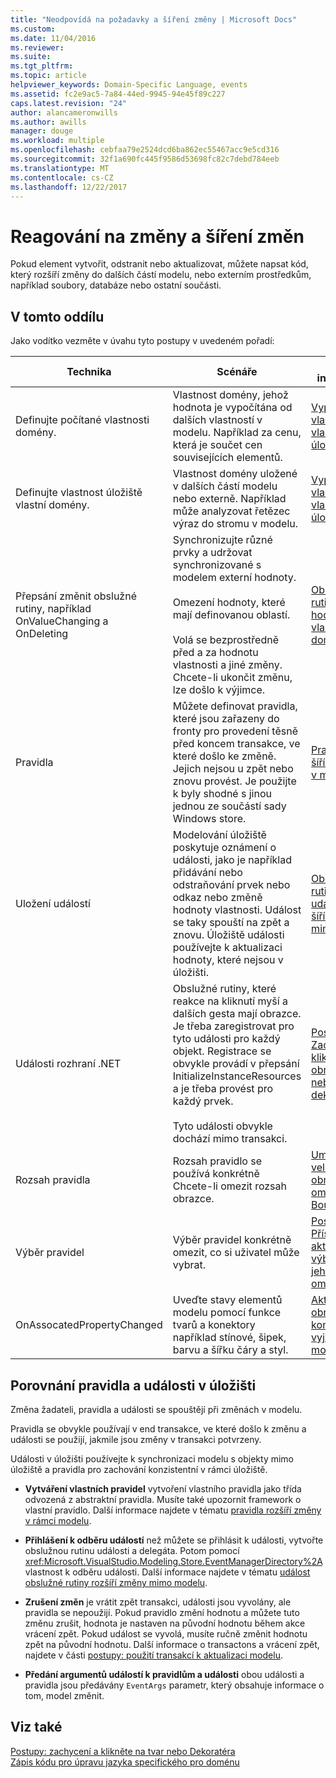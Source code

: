 ```yaml
---
title: "Neodpovídá na požadavky a šíření změny | Microsoft Docs"
ms.custom: 
ms.date: 11/04/2016
ms.reviewer: 
ms.suite: 
ms.tgt_pltfrm: 
ms.topic: article
helpviewer_keywords: Domain-Specific Language, events
ms.assetid: fc2e9ac5-7a84-44ed-9945-94e45f89c227
caps.latest.revision: "24"
author: alancameronwills
ms.author: awills
manager: douge
ms.workload: multiple
ms.openlocfilehash: cebfaa79e2524dcd6ba862ec55467acc9e5cd316
ms.sourcegitcommit: 32f1a690fc445f9586d53698fc82c7debd784eeb
ms.translationtype: MT
ms.contentlocale: cs-CZ
ms.lasthandoff: 12/22/2017
---
```

# <a name="responding-to-and-propagating-changes"></a>Reagování na změny a šíření změn
Pokud element vytvořit, odstranit nebo aktualizovat, můžete napsat kód, který rozšíří změny do dalších částí modelu, nebo externím prostředkům, například soubory, databáze nebo ostatní součásti.  
  
## <a name="in-this-section"></a>V tomto oddílu  
 Jako vodítko vezměte v úvahu tyto postupy v uvedeném pořadí:  
  
|Technika|Scénáře|Další informace|  
|---------------|---------------|--------------------------|  
|Definujte počítané vlastnosti domény.|Vlastnost domény, jehož hodnota je vypočítána od dalších vlastností v modelu. Například za cenu, která je součet cen souvisejících elementů.|[Vypočtené a vlastní vlastnosti úložiště](../modeling/calculated-and-custom-storage-properties.md)|  
|Definujte vlastnost úložiště vlastní domény.|Vlastnost domény uložené v dalších částí modelu nebo externě. Například může analyzovat řetězec výraz do stromu v modelu.|[Vypočtené a vlastní vlastnosti úložiště](../modeling/calculated-and-custom-storage-properties.md)|  
|Přepsání změnit obslužné rutiny, například OnValueChanging a OnDeleting|Synchronizujte různé prvky a udržovat synchronizované s modelem externí hodnoty.<br /><br /> Omezení hodnoty, které mají definovanou oblastí.<br /><br /> Volá se bezprostředně před a za hodnotu vlastnosti a jiné změny. Chcete-li ukončit změnu, lze došlo k výjimce.|[Obslužné rutiny změny hodnoty vlastnosti domény](../modeling/domain-property-value-change-handlers.md)|  
|Pravidla|Můžete definovat pravidla, které jsou zařazeny do fronty pro provedení těsně před koncem transakce, ve které došlo ke změně. Jejich nejsou u zpět nebo znovu provést. Je použijte k byly shodné s jinou jednou ze součástí sady Windows store.|[Pravidla šířící změny v modelu](../modeling/rules-propagate-changes-within-the-model.md)|  
|Uložení událostí|Modelování úložiště poskytuje oznámení o události, jako je například přidávání nebo odstraňování prvek nebo odkaz nebo změně hodnoty vlastnosti. Událost se taky spouští na zpět a znovu. Úložiště události používejte k aktualizaci hodnoty, které nejsou v úložišti.|[Obslužné rutiny události šířící změny mimo model](../modeling/event-handlers-propagate-changes-outside-the-model.md)|  
|Události rozhraní .NET|Obslužné rutiny, které reakce na kliknutí myší a dalších gesta mají obrazce. Je třeba zaregistrovat pro tyto události pro každý objekt. Registrace se obvykle provádí v přepsání InitializeInstanceResources a je třeba provést pro každý prvek.<br /><br /> Tyto události obvykle dochází mimo transakci.|[Postupy: Zachycení kliknutí na obrazec nebo dekorátor](../modeling/how-to-intercept-a-click-on-a-shape-or-decorator.md)|  
|Rozsah pravidla|Rozsah pravidlo se používá konkrétně Chcete-li omezit rozsah obrazce.|[Umístění a velikost obrazce omezení BoundsRules](../modeling/boundsrules-constrain-shape-location-and-size.md)|  
|Výběr pravidel|Výběr pravidel konkrétně omezit, co si uživatel může vybrat.|[Postupy: Přístup k aktuálnímu výběru a jeho omezení](../modeling/how-to-access-and-constrain-the-current-selection.md)|  
|OnAssocatedPropertyChanged|Uveďte stavy elementů modelu pomocí funkce tvarů a konektory například stínové, šipek, barvu a šířku čáry a styl.|[Aktualizace obrazců a konektorů k vyjádření modelu](../modeling/updating-shapes-and-connectors-to-reflect-the-model.md)|  
  
## <a name="comparing-rules-and-store-events"></a>**Porovnání pravidla a události v úložišti**  
 Změna žadateli, pravidla a události se spouštějí při změnách v modelu.  
  
 Pravidla se obvykle používají v end transakce, ve které došlo k změnu a události se použijí, jakmile jsou změny v transakci potvrzeny.  
  
 Události v úložišti používejte k synchronizaci modelu s objekty mimo úložiště a pravidla pro zachování konzistentní v rámci úložiště.  
  
-   **Vytváření vlastních pravidel** vytvoření vlastního pravidla jako třída odvozená z abstraktní pravidla. Musíte také upozornit framework o vlastní pravidlo. Další informace najdete v tématu [pravidla rozšíří změny v rámci modelu](../modeling/rules-propagate-changes-within-the-model.md).  
  
-   **Přihlášení k odběru událostí** než můžete se přihlásit k události, vytvořte obslužnou rutinu události a delegáta. Potom pomocí <xref:Microsoft.VisualStudio.Modeling.Store.EventManagerDirectory%2A>vlastnost k odběru události. Další informace najdete v tématu [událost obslužné rutiny rozšíří změny mimo modelu](../modeling/event-handlers-propagate-changes-outside-the-model.md).  
  
-   **Zrušení změn** je vrátit zpět transakci, události jsou vyvolány, ale pravidla se nepoužijí. Pokud pravidlo změní hodnotu a můžete tuto změnu zrušit, hodnota je nastaven na původní hodnotu během akce vrácení zpět. Pokud událost se vyvolá, musíte ručně změnit hodnotu zpět na původní hodnotu. Další informace o transactons a vrácení zpět, najdete v části [postupy: použití transakcí k aktualizaci modelu](../modeling/how-to-use-transactions-to-update-the-model.md).  
  
-   **Předání argumentů událostí k pravidlům a události** obou události a pravidla jsou předávány `EventArgs` parametr, který obsahuje informace o tom, model změnit.  
  
## <a name="see-also"></a>Viz také  
 [Postupy: zachycení a klikněte na tvar nebo Dekoratéra](../modeling/how-to-intercept-a-click-on-a-shape-or-decorator.md)   
 [Zápis kódu pro úpravu jazyka specifického pro doménu](../modeling/writing-code-to-customise-a-domain-specific-language.md)